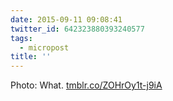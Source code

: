 ```yaml
---
date: 2015-09-11 09:08:41
twitter_id: 642323880393240577
tags:
  - micropost
title: ''
---
```


Photo: What. [tmblr.co/ZOHrOy1t-j9iA](http://tmblr.co/ZOHrOy1t-j9iA)
